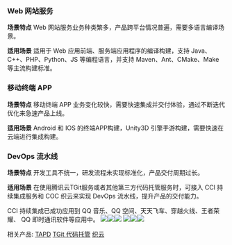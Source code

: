 ### Web 网站服务

**场景特点**
Web 网站服务业务种类繁多，产品跨平台情况普遍，需要多语言编译场景。

**适用场景**
适用于 Web 应用前端、服务端应用程序的编译构建，支持 Java、C++、PHP、Python、JS 等编程语言，并支持 Maven、Ant、CMake、Make 等主流构建标准。
### 移动终端 APP

**场景特点**
移动终端 APP 业务变化较快，需要快速集成并交付体验，通过不断迭代优化来急速产品上线。

**适用场景**
Android 和 IOS 的终端APP构建，Unity3D 引擎手游构建，需要快速在云端进行集成构建。

### DevOps 流水线

**场景特点**
开发工具不统一，研发流程未实现标准化，产品交付周期过长。

**适用场景**
在使用腾讯云TGit服务或者其他第三方代码托管服务时，可接入 CCI 持续集成服务和 COC 织云来实现 DevOps 流水线，提升产品的交付能力。

CCI 持续集成已成功应用到 QQ 音乐、QQ 空间、天天飞车、穿越火线、王者荣耀、 QQ 即时通讯软件等应用中。
![](//mc.qcloudimg.com/static/img/2250d5735c5676281e6588ea87e084a5/image.png)![](//mc.qcloudimg.com/static/img/11338ef7ef806b8eb1c4443c1fa98c7d/image.png)![](//mc.qcloudimg.com/static/img/0245ca9cee9430e58f2b42d539605d61/image.png)
![](//mc.qcloudimg.com/static/img/ad9d6ca0046df54332c4a45bcf98a8ea/image.png)![](//mc.qcloudimg.com/static/img/6a14b2bf4218c17216b7bd4f196f8069/image.png)![](//mc.qcloudimg.com/static/img/c065bf5aeaf36a2366d9e2d1b3572351/image.png)

相关产品:
[TAPD](https://cloud.tencent.com/product/tapd) [TGit 代码托管](https://cloud.tencent.com/product/TGit) [织云](https://cloud.tencent.com/product/coc)
